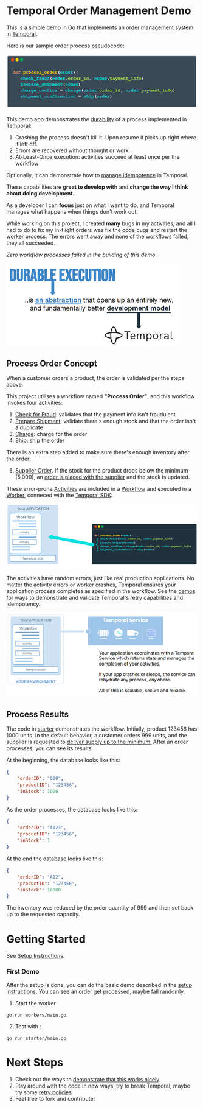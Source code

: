 # Temporal Order Management Demo
This is a simple demo in Go that implements an order management system  in [Temporal](https://temporal.io/).

Here is our sample order process pseudocode:

![pitchcode](./resources/pitchcode.png)


This demo app demonstrates the [durability](https://temporal.io/how-it-works) of a process implemented in Temporal:
1. Crashing the process doesn't kill it. Upon resume it picks up right where it left off.
2. Errors are recovered without thought or work
3. At-Least-Once execution: activities succeed at least once per the workflow

Optionally, it can demonstrate how to [manage idempotence](./idempotence.md) in Temporal.

These capabilities are **great to develop with** and **change the way I think about doing development.** 

As a developer I can **focus** just on what I want to do, and Temporal manages what happens when things don't work out. 

While working on this project, I created **many** bugs in my activities, and all I had to do to fix my in-flight orders was fix the code bugs and restart the worker process. The  errors went away and none of the workflows failed, they all succeeded.

*Zero workflow processes failed in the building of this demo*.

![durable_execution](./resources/durable_execution_abstraction_small.png)

## Process Order Concept
When a customer orders a product, the order is validated per the steps above.
 
This project utilises a workflow named **"Process Order"**, and this workflow invokes four activities:

 1. [Check for Fraud](./activities/check_fraud.go): validates that the payment info isn't fraudulent 
 2. [Prepare Shipment](./activities/prepare_shipment.go): validate there's enough stock and that the order isn't a duplicate
 3. [Charge](./activities/charge.go): charge for the order
 4. [Ship](./activities/ship.go): ship the order
 
 There is an extra step added to make sure there's enough inventory after the order:

 5. [Supplier Order](./activities/supplier_order.go). If the stock for the product drops below the minimum (5,000), an [order is placed with the supplier](./inventory/inventory.go) and the stock is updated.

These error-prone [Activities](https://docs.temporal.io/activities) are included in a [Workflow](https://docs.temporal.io/workflows) and executed in a [Worker](https://docs.temporal.io/workers), conneced with the [Temporal SDK](https://docs.temporal.io/dev-guide):

![how_does_it_work](./resources/workflows_activities_steps.png)

The activities have random errors, just like real production applications. No matter the activity errors or worker crashes, Temporal ensures your application process completes as specified in the workflow. See the [demos](./demos.md) for ways to demonstrate and validate Temporal's retry capabilities and idempotency. 

![durable_execution](./resources/temporal_app_and_temporal_service.png)



## Process Results
The code in [starter](./starter/main.go) demonstrates the workflow. Initially, product 123456 has 1000 units. In the default behavior, a customer orders 999 units, and the supplier is requested to [deliver supply up to the minimum.](./inventory/inventory.go) After an order processes, you can see its results.

At the beginning, the database looks like this:

```json
{
    "orderID": "000",
    "productID": "123456",
    "inStock": 1000
}
```

As the order processes, the database looks like this:
```json
{
    "orderID": "A123",
    "productID": "123456",
    "inStock": 1
}
```

At the end the database looks like this:

```json
{
    "orderID": "A12",
    "productID": "123456",
    "inStock": 10000
}
```
The inventory was reduced by the order quantity of 999 and then set back up to the requested capacity.

# Getting Started
See [Setup Instructions](./setup.md).
### First Demo
After the setup is done, you can do the  basic demo described in the [setup instructions](./setup.md). 
You can see an order get processed, maybe fail randomly.
1. Start the worker :
```shell
go run workers/main.go
```

2. Test with :
```shell 
go run starter/main.go
```

# Next Steps
1. Check out the ways to [demonstrate that this works nicely](./demos.md)
2. Play around with the code in new ways, try to break Temporal, maybe try some [retry policies](https://docs.temporal.io/retry-policies#:~:text=A%20Retry%20Policy%20works%20in,or%20an%20Activity%20Task%20Execution.) 
3. Feel free to fork and contribute!